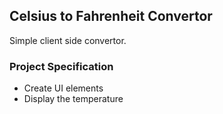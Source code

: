 ## Celsius to Fahrenheit Convertor

Simple client side convertor.

### Project Specification

- Create UI elements
- Display the temperature
